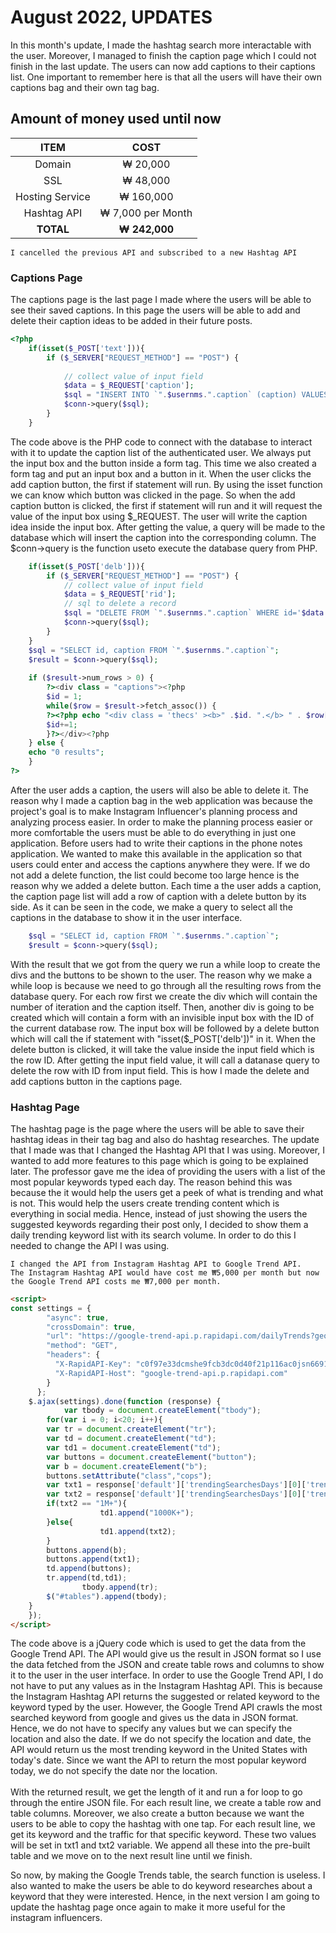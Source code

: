 <h1>August 2022, UPDATES</h1>
In this month's update, I made the hashtag search more interactable with the user. Moreover, I managed to finish the caption page which I could not finish in the last update. The users can now add captions to their captions list. One important to remember here is that all the users will have their own captions bag and their own tag bag.

<h2>Amount of money used until now</h2>

| ITEM | COST |
|  :---: |  :---: |
| Domain  | ₩ 20,000  |
| SSL  | ₩ 48,000  |
| Hosting Service  | ₩ 160,000  |
| Hashtag API  | ₩ 7,000 per Month  |
| **TOTAL**  | **₩ 242,000**  |

	I cancelled the previous API and subscribed to a new Hashtag API

<h3>Captions Page</h3>
The captions page is the last page I made where the users will be able to see their saved captions. In this page the users will be able to add and delete their caption ideas to be added in their future posts.

```php
<?php
	if(isset($_POST['text'])){
		if ($_SERVER["REQUEST_METHOD"] == "POST") {
	
			// collect value of input field
			$data = $_REQUEST['caption'];
			$sql = "INSERT INTO `".$usernms.".caption` (caption) VALUES ('$data')";
			$conn->query($sql);
		}
	}
```
The code above is the PHP code to connect with the database to interact with it to update the caption list of the authenticated user. We always put the input box and the button inside a form tag. This time we also created a form tag and put an input box and a button in it. When the user clicks the add caption button, the first if statement will run. By using the isset function we can know which button was clicked in the page. So when the add caption button is clicked, the first if statement will run and it will request the value of the input box using $_REQUEST. The user will write the caption idea inside the input box. After getting the value, a query will be made to the database which will insert the caption into the corresponding column. The $conn->query is the function useto execute the database query from PHP.

```php
	if(isset($_POST['delb'])){
		if ($_SERVER["REQUEST_METHOD"] == "POST") {
			// collect value of input field
			$data = $_REQUEST['rid'];
			// sql to delete a record
			$sql = "DELETE FROM `".$usernms.".caption` WHERE id='$data'";
			$conn->query($sql);
		}
	}
	$sql = "SELECT id, caption FROM `".$usernms.".caption`";
	$result = $conn->query($sql);
			
	if ($result->num_rows > 0) {
		?><div class = "captions"><?php
		$id = 1;
		while($row = $result->fetch_assoc()) {
		?><?php echo "<div class = 'thecs' ><b>" .$id. ".</b> " . $row["caption"]. "</div><div class = 'bts'><form class = 'thform' method = 'post'><input style = 'display:none;' name = 'rid' value = ". $row["id"] . "></input><button class = 'delete' name = 'delb'                                       onclick='clickHandlers(event)'>Delete</button></form></div>";?><?php
		$id+=1;
		}?></div><?php
	} else {
	echo "0 results";
	} 				
?>
```
After the user adds a caption, the users will also be able to delete it. The reason why I made a caption bag in the web application was because the project's goal is to make Instagram Influencer's planning process and analyzing process easier. In order to make the planning process easier or more comfortable the users must be able to do everything in just one application. Before users had to write their captions in the phone notes application. We wanted to make this available in the application so that users could enter and access the captions anywhere they were. If we do not add a delete function, 
the list could become too large hence is the reason why we added a delete button. Each time a the user adds a caption, the caption page list will add a row of caption with a delete button by its side. As it can be seen in the code, we make a query to select all the captions in the database to show it in the user interface. 

```php
	$sql = "SELECT id, caption FROM `".$usernms.".caption`";
	$result = $conn->query($sql);
```
With the result that we got from the query we run a while loop to create the divs and the buttons to be shown to the user. The reason why we make a while loop is because we need to go through all the resulting rows from the database query. For each row first we create the div which will contain the number of iteration and the caption itself. Then, another div is going to be created which will contain a form with an invisible input box with the ID of the current database row. The input box will be followed by a delete button which will call the if statement with "isset($_POST['delb'])" in it. When the delete button is clicked, it will take the value inside the input field which is the row ID. After getting the input field value, it will call a datanase query to delete the row with ID from input field. This is how I made the delete and add captions button in the captions page.

<h3>Hashtag Page</h3>
The hashtag page is the page where the users will be able to save their hashtag ideas in their tag bag and also do hashtag researches. The update that I made was that I changed the Hashtag API that I was using. Moreover, I wanted to add more features to this page which is going to be explained later. The professor gave me the idea of providing the users with a list of the most popular keywords typed each day. The reason behind this was because the it would help the users get a peek of what is trending and what is not. This would help the users create trending content which is everything in social media. Hence, instead of just showing the users the suggested keywords regarding their post only, I decided to show them a daily trending keyword list with its search volume. In order to do this I needed to change the API I was using.

	I changed the API from Instagram Hashtag API to Google Trend API.
	The Instagram Hashtag API would have cost me ₩5,000 per month but now the Google Trend API costs me ₩7,000 per month. 

```html
<script>
const settings = {
        "async": true,
        "crossDomain": true,
        "url": "https://google-trend-api.p.rapidapi.com/dailyTrends?geo=US",
        "method": "GET",
        "headers": {
          "X-RapidAPI-Key": "c0f97e33dcmshe9fcb3dc0d40f21p116ac0jsn66914a52595f",
          "X-RapidAPI-Host": "google-trend-api.p.rapidapi.com"
        }
      };
	$.ajax(settings).done(function (response) {
            var tbody = document.createElement("tbody");
		for(var i = 0; i<20; i++){
		var tr = document.createElement("tr");
		var td = document.createElement("td");
		var td1 = document.createElement("td");
		var buttons = document.createElement("button");
		var b = document.createElement("b");
		buttons.setAttribute("class","cops");
		var txt1 = response['default']['trendingSearchesDays'][0]['trendingSearches'][i]['title']['query'];
		var txt2 = response['default']['trendingSearchesDays'][0]['trendingSearches'][i]['formattedTraffic'];
		if(txt2 == "1M+"){
                	td1.append("1000K+");
		}else{
                	td1.append(txt2);
		}
		buttons.append(b);
		buttons.append(txt1);
		td.append(buttons);
		tr.append(td,td1);
              	tbody.append(tr);
		$("#tables").append(tbody);
	}
	});
</script>
```
The code above is a jQuery code which is used to get the data from the Google Trend API. The API would give us the result in JSON format so I use the data fetched from the JSON and create table rows and columns to show it to the user in the user interface. In order to use the Google Trend API, I do not have to put any values as in the Instagram Hashtag API. This is because the Instagram Hashtag API returns the suggested or related keyword to the keyword typed by the user. However, the Google Trend API crawls the most searched keyword from google and gives us the data in JSON format. Hence, we do not have to specify any values but we can specify the location and also the date. If we do not specify the location and date, the API would return us the most trending keyword in the United States with today's date. Since we want the API to return the most popular keyword today, we do not specify the date nor the location.<br><br>
With the returned result, we get the length of it and run a for loop to go through the entire JSON file. For each result line, we create a table row and table columns. Moreover, we also create a button because we want the users to be able to copy the hashtag with one tap. For each result line, we get its keyword and the traffic for that specific keyword. These two values will be set in txt1 and txt2 variable. We append all these into the pre-built table and we move on to the next result line until we finish. 

So now, by making the Google Trends table, the search function is useless. I also wanted to make the users be able to do keyword researches about a keyword that they were interested. Hence, in the next version I am going to update the hashtag page once again to make it more useful for the instagram influencers.
